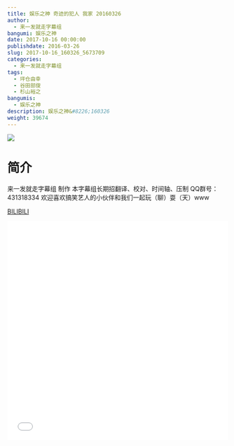 ```yaml
---
title: 娱乐之神 奇迹的犯人 我家 20160326
author: 
  - 来一发就走字幕组
bangumi: 娱乐之神
date: 2017-10-16 00:00:00
publishdate: 2016-03-26
slug: 2017-10-16_160326_5673709
categories: 
  - 来一发就走字幕组
tags: 
  - 坪仓由幸
  - 谷田部俊
  - 杉山裕之
bangumis: 
  - 娱乐之神
description: 娱乐之神&#8226;160326
weight: 39674
---
```


![](https://i.imgur.com/b2S7Ezn.jpg)

# 简介  
来一发就走字幕组 制作  本字幕组长期招翻译、校对、时间轴、压制   QQ群号：431318334 欢迎喜欢搞笑艺人的小伙伴和我们一起玩（聊）耍（天）www

  [BILIBILI](https://www.bilibili.com/video/av5673709/)


  <iframe src="//www.bilibili.com/html/html5player.html?cid=9213528&aid=5673709" width="100%" height="500" frameborder="0" allowfullscreen="allowfullscreen"></iframe>
